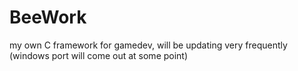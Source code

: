 # BeeWork
my own C framework for gamedev, will be updating very frequently (windows port will come out at some point)
